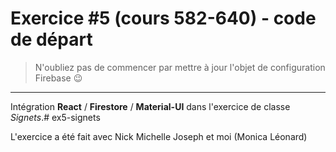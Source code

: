 # Exercice #5 (cours 582-640) - code de départ
> N'oubliez pas de commencer par mettre à jour l'objet de configuration Firebase :wink:
---
Intégration **React** / **Firestore** / **Material-UI** dans l'exercice de classe *Signets*.# ex5-signets

L'exercice a été fait avec Nick Michelle Joseph et moi (Monica Léonard)